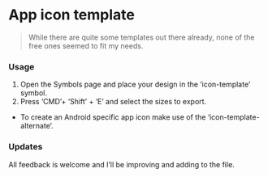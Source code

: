# App icon template
> While there are quite some templates out there already, none of the free ones seemed to fit my needs. 

### Usage
1. Open the Symbols page and place your design in the ‘icon-template’  symbol.
2. Press ‘CMD’+ ‘Shift’ + ‘E’ and select the sizes to export.

- To create an Android specific app icon make use of the ‘icon-template-alternate’. 

### Updates
All feedback is welcome and I’ll be improving and adding to the file.


